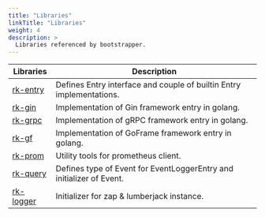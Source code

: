 ```yaml
---
title: "Libraries"
linkTitle: "Libraries"
weight: 4
description: >
  Libraries referenced by bootstrapper.
---
```


| Libraries | Description |
| ---- | ---- |
| [rk-entry](https://github.com/rookie-ninja/rk-entry) | Defines Entry interface and couple of builtin Entry implementations. |
| [rk-gin](https://github.com/rookie-ninja/rk-gin) | Implementation of Gin framework entry in golang. |
| [rk-grpc](https://github.com/rookie-ninja/rk-grpc) | Implementation of gRPC framework entry in golang. |
| [rk-gf](https://github.com/rookie-ninja/rk-gf) | Implementation of GoFrame framework entry in golang. |
| [rk-prom](https://github.com/rookie-ninja/rk-prom) | Utility tools for prometheus client. |
| [rk-query](https://github.com/rookie-ninja/rk-query) | Defines type of Event for EventLoggerEntry and initializer of Event. |
| [rk-logger](https://github.com/rookie-ninja/rk-logger) | Initializer for zap & lumberjack instance. |
